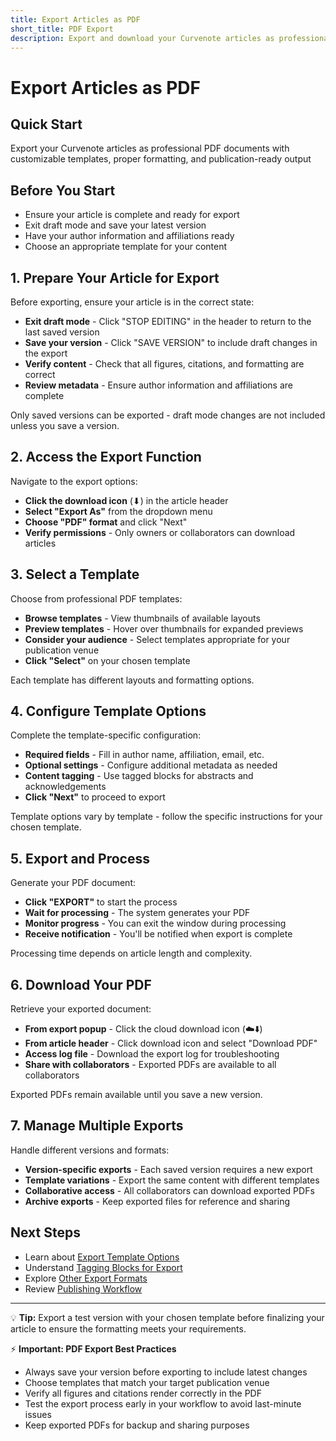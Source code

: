 ```yaml
---
title: Export Articles as PDF
short_title: PDF Export
description: Export and download your Curvenote articles as professional PDF documents using customizable templates
---
```


# Export Articles as PDF

## Quick Start
Export your Curvenote articles as professional PDF documents with customizable templates, proper formatting, and publication-ready output

## Before You Start
- Ensure your article is complete and ready for export
- Exit draft mode and save your latest version
- Have your author information and affiliations ready
- Choose an appropriate template for your content

## 1. Prepare Your Article for Export

Before exporting, ensure your article is in the correct state:

- **Exit draft mode** - Click "STOP EDITING" in the header to return to the last saved version
- **Save your version** - Click "SAVE VERSION" to include draft changes in the export
- **Verify content** - Check that all figures, citations, and formatting are correct
- **Review metadata** - Ensure author information and affiliations are complete

Only saved versions can be exported - draft mode changes are not included unless you save a version.

## 2. Access the Export Function

Navigate to the export options:

- **Click the download icon** (⬇) in the article header
- **Select "Export As"** from the dropdown menu
- **Choose "PDF" format** and click "Next"
- **Verify permissions** - Only owners or collaborators can download articles

## 3. Select a Template

Choose from professional PDF templates:

- **Browse templates** - View thumbnails of available layouts
- **Preview templates** - Hover over thumbnails for expanded previews
- **Consider your audience** - Select templates appropriate for your publication venue
- **Click "Select"** on your chosen template

Each template has different layouts and formatting options.

## 4. Configure Template Options

Complete the template-specific configuration:

- **Required fields** - Fill in author name, affiliation, email, etc.
- **Optional settings** - Configure additional metadata as needed
- **Content tagging** - Use tagged blocks for abstracts and acknowledgements
- **Click "Next"** to proceed to export

Template options vary by template - follow the specific instructions for your chosen template.

## 5. Export and Process

Generate your PDF document:

- **Click "EXPORT"** to start the process
- **Wait for processing** - The system generates your PDF
- **Monitor progress** - You can exit the window during processing
- **Receive notification** - You'll be notified when export is complete

Processing time depends on article length and complexity.

## 6. Download Your PDF

Retrieve your exported document:

- **From export popup** - Click the cloud download icon (☁️⬇️)
- **From article header** - Click download icon and select "Download PDF"
- **Access log file** - Download the export log for troubleshooting
- **Share with collaborators** - Exported PDFs are available to all collaborators

Exported PDFs remain available until you save a new version.

## 7. Manage Multiple Exports

Handle different versions and formats:

- **Version-specific exports** - Each saved version requires a new export
- **Template variations** - Export the same content with different templates
- **Collaborative access** - All collaborators can download exported PDFs
- **Archive exports** - Keep exported files for reference and sharing

## Next Steps
- Learn about [Export Template Options](export-template-options.md)
- Understand [Tagging Blocks for Export](export-tagging-blocks.md)
- Explore [Other Export Formats](cli/export.md)
- Review [Publishing Workflow](publishing/editorial-process.md)

---

💡 **Tip:** Export a test version with your chosen template before finalizing your article to ensure the formatting meets your requirements.

⚡ **Important: PDF Export Best Practices**
- Always save your version before exporting to include latest changes
- Choose templates that match your target publication venue
- Verify all figures and citations render correctly in the PDF
- Test the export process early in your workflow to avoid last-minute issues
- Keep exported PDFs for backup and sharing purposes
